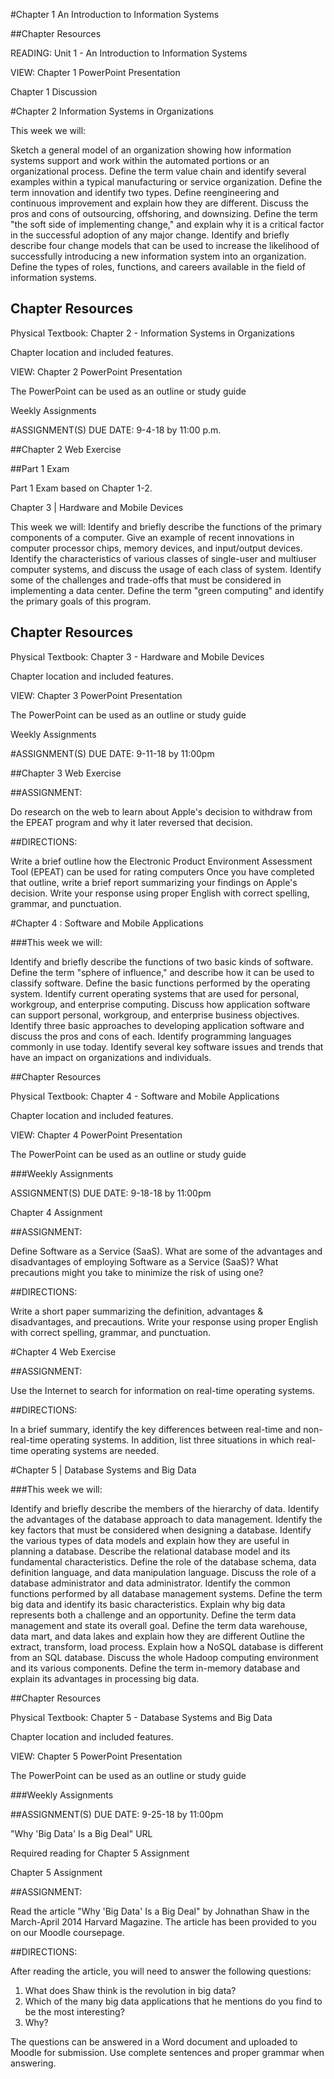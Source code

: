 #Chapter 1 An Introduction to Information Systems

##Chapter Resources

READING: Unit 1 - An Introduction to Information Systems

VIEW: Chapter 1 PowerPoint Presentation

Chapter 1 Discussion

#Chapter 2 Information Systems in Organizations

This week we will:

Sketch a general model of an organization showing how information systems
support and work within the automated portions or an organizational process.
Define the term value chain and identify several examples within a typical manufacturing or service organization.
Define the term innovation and identify two types.
Define reengineering and continuous improvement and explain how they are 
different.
Discuss the pros and cons of outsourcing, offshoring, and downsizing.
Define the term "the soft side of implementing change," and explain why it 
is a critical factor in the successful adoption of any major change.
Identify and briefly describe four change models that can be used to 
increase the likelihood of successfully introducing a new information 
system into an organization.
Define the types of roles, functions, and careers available in the field 
of information systems.


## Chapter Resources

Physical Textbook: Chapter 2 - Information Systems in Organizations

Chapter location and included features.

VIEW: Chapter 2 PowerPoint Presentation

The PowerPoint can be used as an outline or study guide


Weekly Assignments

#ASSIGNMENT(S) DUE DATE: 9-4-18 by 11:00 p.m.

##Chapter 2 Web Exercise

##Part 1 Exam

Part 1 Exam based on Chapter 1-2.

Chapter 3 | Hardware and Mobile Devices

This week we will:
Identify and briefly describe the functions of the primary components of 
a computer.
Give an example of recent innovations in computer processor chips, memory 
devices, and input/output devices.
Identify the characteristics of various classes of single-user and 
multiuser computer systems, and discuss the usage of each class of system.
Identify some of the challenges and trade-offs that must be considered in 
implementing a data center.
Define the term "green computing" and identify the primary goals of this 
program.

## Chapter Resources

Physical Textbook: Chapter 3 - Hardware and Mobile Devices

Chapter location and included features.

VIEW: Chapter 3 PowerPoint Presentation

The PowerPoint can be used as an outline or study guide

Weekly Assignments

#ASSIGNMENT(S) DUE DATE: 9-11-18 by 11:00pm

##Chapter 3 Web Exercise

##ASSIGNMENT:

Do research on the web to learn about Apple's decision to withdraw from 
the EPEAT program and why it later reversed that decision.

##DIRECTIONS:

Write a brief outline how the Electronic Product Environment Assessment 
Tool (EPEAT) can be used for rating computers
Once you have completed that outline, write a brief report summarizing 
your findings on Apple's decision. Write your response using proper 
English with correct spelling, grammar, and punctuation.

#Chapter 4 : Software and Mobile Applications

###This week we will:

Identify and briefly describe the functions of two basic kinds of software.
Define the term "sphere of influence," and describe how it can be used to 
classify software.
Define the basic functions performed by the operating system.
Identify current operating systems that are used for personal, workgroup, 
and enterprise computing.
Discuss how application software can support personal, workgroup, and 
enterprise business objectives.
Identify three basic approaches to developing application software and 
discuss the pros and cons of each.
Identify programming languages commonly in use today.
Identify several key software issues and trends that have an impact on 
organizations and individuals.

##Chapter Resources

Physical Textbook: Chapter 4 - Software and Mobile Applications

Chapter location and included features.

VIEW: Chapter 4 PowerPoint Presentation

The PowerPoint can be used as an outline or study guide

###Weekly Assignments

ASSIGNMENT(S) DUE DATE: 9-18-18 by 11:00pm

Chapter 4 Assignment

##ASSIGNMENT: 

Define Software as a Service (SaaS).
What are some of the advantages and disadvantages of employing Software 
as a Service (SaaS)?
What precautions might you take to minimize the risk of using one?

##DIRECTIONS:

Write a short paper summarizing the definition, advantages & disadvantages, 
and precautions. Write your response using proper English with correct 
spelling, grammar, and punctuation.

#Chapter 4 Web Exercise

##ASSIGNMENT:

Use the Internet to search for information on real-time operating systems.

##DIRECTIONS:

In a brief summary, identify the key differences between real-time and 
non-real-time operating systems.
In addition, list three situations in which real-time operating systems 
are needed.

#Chapter 5 | Database Systems and Big Data

###This week we will:

Identify and briefly describe the members of the hierarchy of data.
Identify the advantages of the database approach to data management.
Identify the key factors that must be considered when designing a database.
Identify the various types of data models and explain how they are useful 
in planning a database.
Describe the relational database model and its fundamental characteristics.
Define the role of the database schema, data definition language, and data 
manipulation language.
Discuss the role of a database administrator and data administrator.
Identify the common functions performed by all database management systems.
Define the term big data and identify its basic characteristics.
Explain why big data represents both a challenge and an opportunity.
Define the term data management and state its overall goal.
Define the term data warehouse, data mart, and data lakes and explain how 
they are different
Outline the extract, transform, load process.
Explain how a NoSQL database is different from an SQL database.
Discuss the whole Hadoop computing environment and its various components.
Define the term in-memory database and explain its advantages in processing 
big data.

##Chapter Resources

Physical Textbook: Chapter 5 - Database Systems and Big Data

Chapter location and included features.

VIEW: Chapter 5 PowerPoint Presentation

The PowerPoint can be used as an outline or study guide

###Weekly Assignments

##ASSIGNMENT(S) DUE DATE: 9-25-18 by 11:00pm

"Why 'Big Data' Is a Big Deal" URL

Required reading for Chapter 5 Assignment

Chapter 5 Assignment

##ASSIGNMENT:

Read the article "Why 'Big Data' Is a Big Deal" by Johnathan Shaw in the March-April 2014 Harvard Magazine. The article has been provided to you on our Moodle coursepage.

##DIRECTIONS:

After reading the article, you will need to answer the following questions:

1. What does Shaw think is the revolution in big data?
2. Which of the many big data applications that he mentions do you find to be the most interesting?
3. Why?

The questions can be answered in a Word document and uploaded to Moodle for submission. Use complete sentences and proper grammar when answering.




